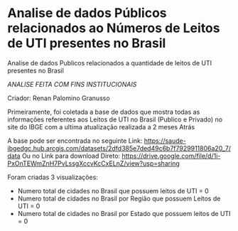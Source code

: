 # Analise de dados Públicos relacionados ao Números de Leitos de UTI presentes no Brasil
Analise de dados Publicos relacionados a quantidade de leitos de UTI presentes no Brasil

*ANALISE FEITA COM FINS INSTITUCIONAIS*

Criador: Renan Palomino Granusso


Primeiramente, foi coletada a base de dados que mostra todas as informações referentes aos Leitos de UTI no Brasil (Publico e Privado) no site do IBGE com a ultima atualização realizada a 2 meses Atrás

A base pode ser encontrada no seguinte Link: https://saude-ibgedgc.hub.arcgis.com/datasets/2dfd385e7ded49c6b7f7929911806a20_7/data
Ou no Link para download Direto: https://drive.google.com/file/d/1i-PxOnTEWmZnH7PvLssgXccvKcCxELnZ/view?usp=sharing

Foram criadas 3 visualizações:
  * Numero total de cidades no Brasil que possuem leitos de UTI = 0
  * Numero total de cidades no Brasil por Região que possuem Leitos de UTI = 0
  * Numero total de cidades no Brasil por Estado que possuem leitos de UTI = 0

